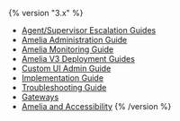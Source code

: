 {% version "3.x" %}
-   [Agent/Supervisor Escalation Guides](Agent_Supervisor%20Escalation%20Guides)
-   [Amelia Administration Guide](Amelia%20Administration%20Guide)
-   [Amelia Monitoring Guide](Amelia%20Monitoring%20Guide)
-   [Amelia V3 Deployment Guides](Amelia%20V3%20Deployment%20Guides)
-   [Custom UI Admin Guide](Custom%20UI%20Admin%20Guide)
-   [Implementation Guide](Implementation%20Guide)
-   [Troubleshooting Guide](Troubleshooting%20Guide)
-   [Gateways](Gateways)
-   [Amelia and Accessibility](Amelia%20and%20Accessibility)
{% /version %}

